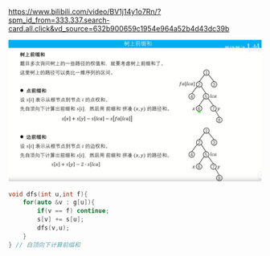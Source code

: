https://www.bilibili.com/video/BV1j14y1o7Rn/?spm_id_from=333.337.search-card.all.click&vd_source=632b900659c1954e964a52b4d43dc39b

![image-20240305233618724](img/image-20240305233618724.png)

```cpp
void dfs(int u,int f){
    for(auto &v : g[u]){
        if(v == f) continue;
        s[v] += s[u];
        dfs(v,u);
    }
} // 自顶向下计算前缀和
```

